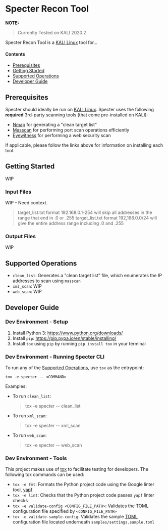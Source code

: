 # Specter Recon Tool

**NOTE:**

> Currenlty Tested on KALI 2020.2

Specter Recon Tool is a [KALI Linux](https://www.kali.org/) tool for...

#### Contents

- [Prerequisites](#prerequisites)
- [Getting Started](#getting-started)
- [Supported Operations](#supported-operations)
- [Developer Guide](#developer-guide)

## Prerequisites

Specter should ideally be run on [KALI Linux](https://www.kali.org/). Specter uses the following **required**
3rd-party scanning tools (that come pre-installed on KALI):

- [Nmap](https://nmap.org/) for generating a "clean target list"
- [Masscan](https://github.com/robertdavidgraham/masscan) for performing port scan operations efficiently
- [Eyewitness](https://github.com/FortyNorthSecurity/EyeWitness) for performing a web security scan

If applicable, please follow the links above for information on installing each tool.

## Getting Started

WIP

### Input Files

WIP - Need context.

> target_list.txt format 192.168.0.1-254 will skip all addresses in the range that end in .0 or .255
> target_list.txt format 192,168.0.0/24 will give the entire address range including .0 and .255

### Output Files

WIP

## Supported Operations

* `clean_list`: Generates a "clean target list" file, which enumerates the IP addresses to scan using `masscan`
* `xml_scan`: WIP
* `web_scan`: WIP

## Developer Guide

### Dev Environment - Setup

1. Install Python 3: https://www.python.org/downloads/
2. Install `pip`: https://pip.pypa.io/en/stable/installing/
3. Install `tox` using `pip` by running `pip install tox` in your terminal

### Dev Environment - Running Specter CLI

To run any of the [Supported Operations](#supported-operations), use `tox` as the entrypoint:

```
tox -e specter -- <COMMAND>
```

Examples:

* To run `clean_list`:

  > tox -e specter -- clean_list

* To run `xml_scan`:

  > tox -e specter -- xml_scan

* To run `web_scan`:

  > tox -e specter -- web_scan

### Dev Environment - Tools

This project makes use of [tox](https://tox.readthedocs.io/en/latest/) to facilitate testing for developers.
The following tox commands can be used:

* `tox -e fmt`: Formats the Python project code using the Google linter tool, [yapf](https://github.com/google/yapf)
* `tox -e lint`: Checks that the Python project code passes `yapf` linter checks
* `tox -e validate-config <CONFIG_FILE_PATH>`: Validates the [TOML](https://github.com/toml-lang/toml) configuration file specified by `<CONFIG_FILE_PATH>`
* `tox -e validate-sample-config`: Validates the sample [TOML](https://github.com/toml-lang/toml) configuration file located underneath `samples/settings.sample.toml`
